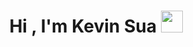 <h1 align="center"><b>Hi , I'm Kevin Sua </b><img src="https://media.giphy.com/media/hvRJCLFzcasrR4ia7z/giphy.gif" width="35"></h1>
